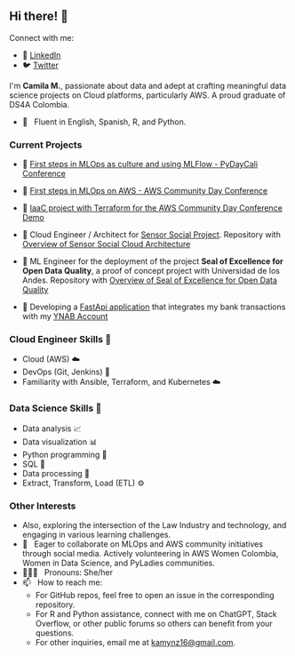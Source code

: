 ## Hi there! 👋

Connect with me:
- 💼 [LinkedIn](https://www.linkedin.com/in/kamymartinez/)
- 🐦 [Twitter](https://twitter.com/KamyBytes)

I'm **Camila M.**, passionate about data and adept at crafting meaningful data science projects on Cloud platforms, particularly AWS. A proud graduate of DS4A Colombia.

* 💬 &nbsp; Fluent in English, Spanish, R, and Python.

### Current Projects

* 🔭 [First steps in MLOps as culture and using MLFlow - PyDayCali Conference](https://github.com/KamyNz/pydaycali2023-mlops-)

* 🔭 [First steps in MLOps on AWS - AWS Community Day Conference](https://github.com/KamyNz/awscomunityday2023)

* 🔭 [IaaC project with Terraform for the AWS Community Day Conference Demo](https://github.com/KamyNz/demo-terraform-2023/blob/main/awscday2023-terraform-mlflow/README.md)

* 🔭 Cloud Engineer / Architect for [Sensor Social Project](https://poc-obm.caobalab.co/). Repository with [Overview of Sensor Social Cloud Architecture](https://github.com/KamyNz/demo-terraform-2023/tree/main/puj-202302-poc-obm-project)

* 🔭 ML Engineer for the deployment of the project **Seal of Excellence for Open Data Quality**, a proof of concept project with Universidad de los Andes. Repository with [Overview of Seal of Excellence for Open Data Quality](https://github.com/KamyNz/demo-terraform-2023/blob/main/uniandes-202302-poc-053-mintic/README.md)

* 🔭 Developing a [FastApi application](https://github.com/TechWizardEngineer/BudgetYNABProgram) that integrates my bank transactions with my [YNAB Account](https://www.ynab.com/)

### Cloud Engineer Skills :dart:
- Cloud (AWS) ☁️
- DevOps (Git, Jenkins) :wrench:
- Familiarity with Ansible, Terraform, and Kubernetes ☁️
  
### Data Science Skills :dart:
- Data analysis :chart_with_upwards_trend:
- Data visualization :bar_chart:
- Python programming :snake:
- SQL :floppy_disk:
- Data processing :arrows_counterclockwise:
- Extract, Transform, Load (ETL) :gear:
  
### Other Interests

* Also, exploring the intersection of the Law Industry and technology, and engaging in various learning challenges.
* 🌱 &nbsp; Eager to collaborate on MLOps and AWS community initiatives through social media. Actively volunteering in AWS Women Colombia, Women in Data Science, and PyLadies communities.
* 👩🏻‍💻 &nbsp; Pronouns: She/her
* 📫 &nbsp; How to reach me: 
  * For GitHub repos, feel free to open an issue in the corresponding repository.
  * For R and Python assistance, connect with me on ChatGPT, Stack Overflow, or other public forums so others can benefit from your questions.
  * For other inquiries, email me at kamynz16@gmail.com.
